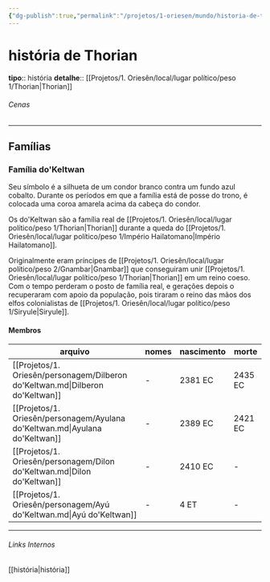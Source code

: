 ```yaml
---
{"dg-publish":true,"permalink":"/projetos/1-oriesen/mundo/historia-de-thorian/","dgHomeLink":true,"dgPassFrontmatter":false}
---
```



# história de Thorian
**tipo**:: história
**detalhe**:: [[Projetos/1. Oriesên/local/lugar político/peso 1/Thorian|Thorian]]


###### Cenas



---
## Famílias

### Família do'Keltwan
Seu símbolo é a silhueta de um condor branco contra um fundo azul cobalto. Durante os períodos em que a família está de posse do trono, é colocada uma coroa amarela acima da cabeça do condor.

Os do'Keltwan são a família real de [[Projetos/1. Oriesên/local/lugar político/peso 1/Thorian|Thorian]] durante a queda do [[Projetos/1. Oriesên/local/lugar político/peso 1/Império Hailatomano|Império Hailatomano]].

Originalmente eram príncipes de [[Projetos/1. Oriesên/local/lugar político/peso 2/Gnambar|Gnambar]] que conseguiram unir [[Projetos/1. Oriesên/local/lugar político/peso 1/Thorian|Thorian]] em um reino coeso. Com o tempo perderam o posto de família real, e gerações depois o recuperaram com apoio da população, pois tiraram o reino das mãos dos elfos colonialistas de [[Projetos/1. Oriesên/local/lugar político/peso 1/Siryule|Siryule]].


#### Membros
| arquivo                                                                        | nomes | nascimento | morte   |
| ------------------------------------------------------------------------------ | ----- | ---------- | ------- |
| [[Projetos/1. Oriesên/personagem/Dilberon do'Keltwan.md\|Dilberon do'Keltwan]] | \-    | 2381 EC    | 2435 EC |
| [[Projetos/1. Oriesên/personagem/Ayulana do'Keltwan.md\|Ayulana do'Keltwan]]   | \-    | 2389 EC    | 2421 EC |
| [[Projetos/1. Oriesên/personagem/Dilon do'Keltwan.md\|Dilon do'Keltwan]]       | \-    | 2410 EC    | \-      |
| [[Projetos/1. Oriesên/personagem/Ayú do'Keltwan.md\|Ayú do'Keltwan]]           | \-    | 4 ET       | \-      |



---
###### Links Internos
[[história|história]]